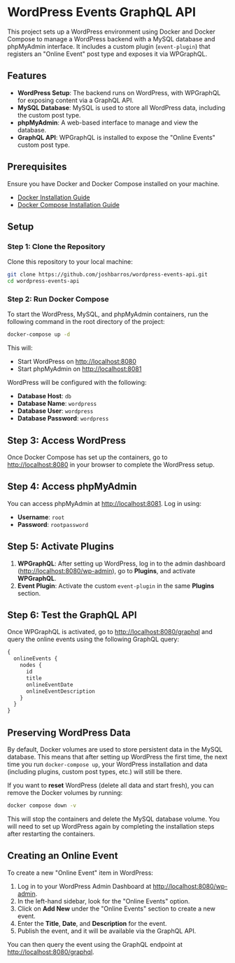 # WordPress Events GraphQL API

This project sets up a WordPress environment using Docker and Docker Compose to manage a WordPress backend with a MySQL database and phpMyAdmin interface. It includes a custom plugin (`event-plugin`) that registers an "Online Event" post type and exposes it via WPGraphQL.

## Features

- **WordPress Setup**: The backend runs on WordPress, with WPGraphQL for exposing content via a GraphQL API.
- **MySQL Database**: MySQL is used to store all WordPress data, including the custom post type.
- **phpMyAdmin**: A web-based interface to manage and view the database.
- **GraphQL API**: WPGraphQL is installed to expose the "Online Events" custom post type.

## Prerequisites

Ensure you have Docker and Docker Compose installed on your machine.

- [Docker Installation Guide](https://docs.docker.com/get-docker/)
- [Docker Compose Installation Guide](https://docs.docker.com/compose/install/)

## Setup

### Step 1: Clone the Repository

Clone this repository to your local machine:

```bash
git clone https://github.com/joshbarros/wordpress-events-api.git
cd wordpress-events-api
```

### Step 2: Run Docker Compose
To start the WordPress, MySQL, and phpMyAdmin containers, run the following command in the root directory of the project:

```bash
docker-compose up -d
```

This will:

- Start WordPress on [http://localhost:8080](http://localhost:8080)
- Start phpMyAdmin on [http://localhost:8081](http://localhost:8081)

WordPress will be configured with the following:

- **Database Host**: `db`
- **Database Name**: `wordpress`
- **Database User**: `wordpress`
- **Database Password**: `wordpress`

## Step 3: Access WordPress

Once Docker Compose has set up the containers, go to [http://localhost:8080](http://localhost:8080) in your browser to complete the WordPress setup.

## Step 4: Access phpMyAdmin

You can access phpMyAdmin at [http://localhost:8081](http://localhost:8081). Log in using:

- **Username**: `root`
- **Password**: `rootpassword`

## Step 5: Activate Plugins

1. **WPGraphQL**: After setting up WordPress, log in to the admin dashboard ([http://localhost:8080/wp-admin](http://localhost:8080/wp-admin)), go to **Plugins**, and activate **WPGraphQL**.
2. **Event Plugin**: Activate the custom `event-plugin` in the same **Plugins** section.

## Step 6: Test the GraphQL API

Once WPGraphQL is activated, go to [http://localhost:8080/graphql](http://localhost:8080/graphql) and query the online events using the following GraphQL query:

```graphql
{
  onlineEvents {
    nodes {
      id
      title
      onlineEventDate
      onlineEventDescription
    }
  }
}
```

## Preserving WordPress Data

By default, Docker volumes are used to store persistent data in the MySQL database. This means that after setting up WordPress the first time, the next time you run `docker-compose up`, your WordPress installation and data (including plugins, custom post types, etc.) will still be there.

If you want to **reset** WordPress (delete all data and start fresh), you can remove the Docker volumes by running:

```bash
docker compose down -v
```

This will stop the containers and delete the MySQL database volume. You will need to set up WordPress again by completing the installation steps after restarting the containers.

## Creating an Online Event

To create a new "Online Event" item in WordPress:

1. Log in to your WordPress Admin Dashboard at [http://localhost:8080/wp-admin](http://localhost:8080/wp-admin).
2. In the left-hand sidebar, look for the "Online Events" option.
3. Click on **Add New** under the "Online Events" section to create a new event.
4. Enter the **Title**, **Date**, and **Description** for the event.
5. Publish the event, and it will be available via the GraphQL API.

You can then query the event using the GraphQL endpoint at [http://localhost:8080/graphql](http://localhost:8080/graphql).
